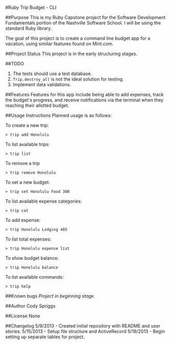 #Ruby Trip Budget - CLI

##Purpose
This is my Ruby Capstone project for the Software Development Fundamentals portion of the Nashville Software School. I will be using the standard Ruby library.

The goal of this project is to create a command line budget app for a vacation, using similar features found on Mint.com.


##Project Status
This project is in the early structuring stages.

##TODO
1. The tests should use a test database.
2. `Trip.destroy_all` is not the ideal solution for testing.
3. Implement data validations.

##Features
Features for this app include being able to add expenses, track the budget's progress, and receive notifications via the terminal when they reaching their allotted budget.


##Usage Instructions
Planned usage is as follows:

To create a new trip:

    > trip add Honolulu

To list available trips:

    > trip list

To remove a trip

    > trip remove Honolulu

To set a new budget:

    > trip set Honolulu Food 300

To list available expense categories:

    > trip cat

To add expense:

    > trip Honolulu Lodging 485

To list total expenses:

    > trip Honolulu expense list

To show budget balance:

    > trip Honolulu balance

To list available commands:

    > trip help




##Known bugs
<em>Project in beginning stage.</em>


##Author
Cody Spriggs

##License
None


##Changelog
5/9/2013 - Created initial repository with README and user stories.
5/15/2013 - Setup file structure and ActiveRecord
5/19/2013 - Begin setting up separate tables for project.